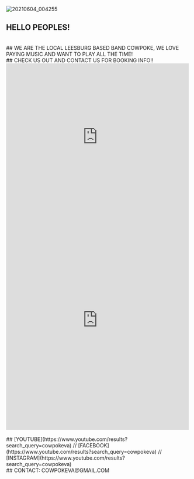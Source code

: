 ![20210604_004255](https://user-images.githubusercontent.com/85310685/120746925-251e9380-c4ce-11eb-93cb-1d8abfa9b48e.jpg)
<br>
## HELLO PEOPLES!
<br>
## WE ARE THE LOCAL LEESBURG BASED BAND COWPOKE, WE LOVE PAYING MUSIC AND WANT TO PLAY ALL THE TIME!
<br>
## CHECK US OUT AND CONTACT US FOR BOOKING INFO!!
<br>

<div>
<iframe width="500" height="400" src="https://www.youtube.com/embed/eppiVEbUGgk" title="YouTube video player" frameborder="0" allow="accelerometer; autoplay; clipboard-write; encrypted-media; gyroscope; picture-in-picture" allowfullscreen></iframe> 

<iframe src="https://calendar.google.com/calendar/embed?height=600&amp;wkst=1&amp;bgcolor=%23ffffff&amp;ctz=America%2FNew_York&amp;src=Y293cG9rZXZhQGdtYWlsLmNvbQ&amp;color=%23039BE5&amp;showTitle=0&amp;showDate=1&amp;showPrint=0&amp;showTabs=0&amp;showCalendars=0" style="border-width:0" width="500" height="600" frameborder="0" scrolling="no"></iframe>
  </div>
 <br>
## [YOUTUBE](https://www.youtube.com/results?search_query=cowpokeva) // [FACEBOOK](https://www.youtube.com/results?search_query=cowpokeva) // [INSTAGRAM](https://www.youtube.com/results?search_query=cowpokeva)
<br>
## CONTACT: COWPOKEVA@GMAIL.COM
